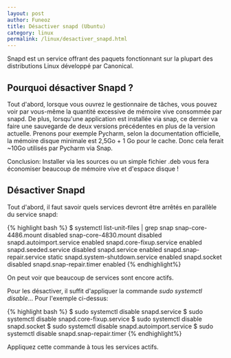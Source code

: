 ```yaml
---
layout: post
author: Funeoz
title: Désactiver snapd (Ubuntu)
category: linux
permalink: /linux/desactiver_snapd.html
---
```

 
 Snapd est un service offrant des paquets fonctionnant sur la plupart des distributions Linux développé par Canonical. 


## Pourquoi désactiver Snapd ?

Tout d'abord, lorsque vous ouvrez le gestionnaire de tâches, vous pouvez voir par vous-même la quantité excessive de mémoire vive consommée par snapd. De plus, lorsqu'une application est installée via snap, ce dernier va faire une sauvegarde de deux versions précédentes en plus de la version actuelle. Prenons pour exemple Pycharm, selon la documentation officielle, la mémoire disque minimale est 2,5Go + 1 Go pour le cache. Donc cela ferait ~10Go utilisés par Pycharm via Snap. 

Conclusion: Installer via les sources ou un simple fichier .deb vous fera économiser beaucoup de mémoire vive et d'espace disque !

## Désactiver Snapd

Tout d'abord, il faut savoir quels services devront être arrêtés en parallèle du service snapd:

{% highlight bash %}
$ systemctl list-unit-files | grep snap
snap-core-4486.mount                   disabled
snap-core-4830.mount                   disabled
snapd.autoimport.service               enabled
snapd.core-fixup.service               enabled
snapd.seeded.service                   disabled
snapd.service                          enabled
snapd.snap-repair.service              static
snapd.system-shutdown.service          enabled
snapd.socket                           disabled
snapd.snap-repair.timer                enabled
{% endhighlight%}

On peut voir que beaucoup de services sont encore actifs.

Pour les désactiver, il suffit d'appliquer la commande *sudo systemctl disable*... Pour l'exemple ci-dessus:

{% highlight bash %}
$ sudo systemctl disable snapd.service
$ sudo systemctl disable snapd.core-fixup.service
$ sudo systemctl disable snapd.socket
$ sudo systemctl disable snapd.autoimport.service
$ sudo systemctl disable snapd.snap-repair.timer
{% endhighlight%}

Appliquez cette commande à tous les services actifs.